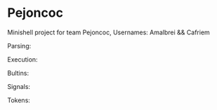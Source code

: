 # Pejoncoc
Minishell project for team Pejoncoc, Usernames: Amalbrei &amp;&amp; Cafriem

Parsing:

Execution:

Bultins:

Signals:

Tokens:
